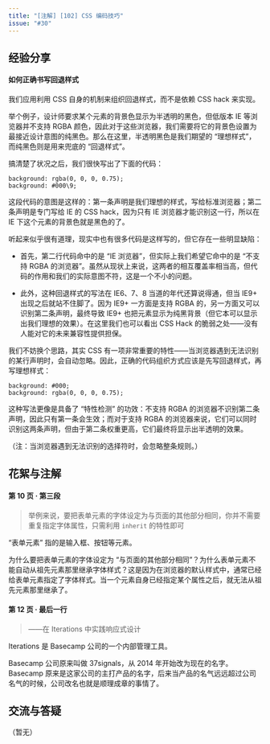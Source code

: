 ```yaml
---
title: "[注解] [102] CSS 编码技巧"
issue: "#30"
---
```


## 经验分享

#### 如何正确书写回退样式

我们应用利用 CSS 自身的机制来组织回退样式，而不是依赖 CSS hack 来实现。

举个例子，设计师要求某个元素的背景色显示为半透明的黑色，但低版本 IE 等浏览器并不支持 RGBA 颜色，因此对于这些浏览器，我们需要将它的背景色设置为最接近设计意图的纯黑色。那么在这里，半透明黑色是我们期望的 “理想样式”，而纯黑色则是用来兜底的 “回退样式”。

搞清楚了状况之后，我们很快写出了下面的代码：

```stylus
background: rgba(0, 0, 0, 0.75);
background: #000\9;
```

这段代码的意图是这样的：第一条声明是我们理想的样式，写给标准浏览器；第二条声明是专门写给 IE 的 CSS hack，因为只有 IE 浏览器才能识别这一行，所以在 IE 下这个元素的背景色就是黑色的了。

听起来似乎很有道理，现实中也有很多代码是这样写的，但它存在一些明显缺陷：

* 首先，第二行代码命中的是 “IE 浏览器”，但实际上我们希望它命中的是 “不支持 RGBA 的浏览器”。虽然从现状上来说，这两者的相互覆盖率相当高，但代码的作用和我们的实际意图不符，这是一个不小的问题。

* 此外，这种回退样式的写法在 IE6、7、8 当道的年代还算说得通，但当 IE9+ 出现之后就站不住脚了。因为 IE9+ 一方面是支持 RGBA 的，另一方面又可以识别第二条声明，最终导致 IE9+ 也把元素显示为纯黑背景（但它本可以显示出我们理想的效果）。在这里我们也可以看出 CSS Hack 的脆弱之处——没有人能对它的未来兼容性提供担保。

我们不妨换个思路，其实 CSS 有一项非常重要的特性——当浏览器遇到无法识别的某行声明时，会自动忽略。因此，正确的代码组织方式应该是先写回退样式，再写理想样式：

```stylus
background: #000;
background: rgba(0, 0, 0, 0.75);
```

这种写法更像是具备了 “特性检测” 的功效：不支持 RGBA 的浏览器不识别第二条声明，因此只有第一条会生效；而对于支持 RGBA 的浏览器来说，它们可以同时识别这两条声明，但由于第二条权重更高，它们最终将显示出半透明的效果。

（注：当浏览器遇到无法识别的选择符时，会忽略整条规则。）


## 花絮与注解

#### 第 10 页 · 第三段

> 举例来说，要把表单元素的字体设定为与页面的其他部分相同，你并不需要重复指定字体属性，只需利用 `inherit` 的特性即可

“表单元素” 指的是输入框、按钮等元素。

为什么要把表单元素的字体设定为 “与页面的其他部分相同”？为什么表单元素不能自动从祖先元素那里继承字体样式？这是因为在浏览器的默认样式中，通常已经给表单元素指定了字体样式。当一个元素自身已经指定某个属性之后，就无法从祖先元素那里继承了。

#### 第 12 页 · 最后一行

> ——在 Iterations 中实践响应式设计

Iterations 是 Basecamp 公司的一个内部管理工具。

Basecamp 公司原来叫做 37signals，从 2014 年开始改为现在的名字。Basecamp 原来是这家公司的主打产品的名字，后来当产品的名气远远超过公司名气的时候，公司改名也就是顺理成章的事情了。


## 交流与答疑

（暂无）
